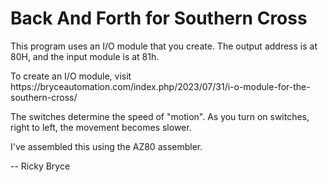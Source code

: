 <h1>Back And Forth for Southern Cross</h1>
This program uses an I/O module that you create.  The output address is at 80H, and the input module is at 81h.<p>
To create an I/O module, visit https://bryceautomation.com/index.php/2023/07/31/i-o-module-for-the-southern-cross/
<p>The switches determine the speed of "motion".  As you turn on switches, right to left, the movement becomes slower.</p>
<p> I've assembled this using the AZ80 assembler.
<p>-- Ricky Bryce</p>
